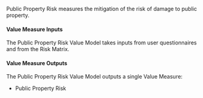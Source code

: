 
Public Property Risk measures the mitigation of the risk of damage to public property.

#### Value Measure Inputs

The Public Property Risk Value Model takes inputs from user questionnaires and from the Risk Matrix.

#### Value Measure Outputs

The Public Property Risk Value Model outputs a single Value Measure:
- Public Property Risk
